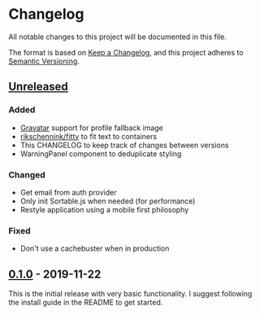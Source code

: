 # Changelog
All notable changes to this project will be documented in this file.

The format is based on [Keep a Changelog](https://keepachangelog.com/en/1.0.0/),
and this project adheres to [Semantic Versioning](https://semver.org/spec/v2.0.0.html).

## [Unreleased]
### Added
- [Gravatar](https://en.gravatar.com/) support for profile fallback image
- [rikschennink/fitty](https://github.com/rikschennink/fitty) to fit text to containers
- This CHANGELOG to keep track of changes between versions
- WarningPanel component to deduplicate styling

### Changed
- Get email from auth provider
- Only init Sortable.js when needed (for performance)
- Restyle application using a mobile first philosophy

### Fixed
- Don't use a cachebuster when in production

## [0.1.0] - 2019-11-22
This is the initial release with very basic functionality.
I suggest following the install guide in the README to get started.

[Unreleased]: https://github.com/benjamesfleming/gotasks/compare/v0.1.0...HEAD
[0.1.0]: https://github.com/benjamesfleming/gotasks/releases/tag/v0.1.0